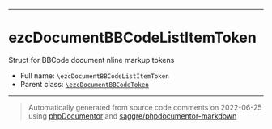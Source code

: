 ***

# ezcDocumentBBCodeListItemToken

Struct for BBCode document nline markup tokens



* Full name: `\ezcDocumentBBCodeListItemToken`
* Parent class: [`\ezcDocumentBBCodeToken`](./ezcDocumentBBCodeToken.md)






***
> Automatically generated from source code comments on 2022-06-25 using [phpDocumentor](http://www.phpdoc.org/) and [saggre/phpdocumentor-markdown](https://github.com/Saggre/phpDocumentor-markdown)
